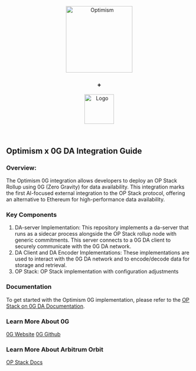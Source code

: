 <br />
<br />
  <p align="center" href="https://optimism.io/">
  <img alt="Optimism" src="https://raw.githubusercontent.com/ethereum-optimism/brand-kit/main/assets/svg/OPTIMISM-R.svg" width=180>
  </p>
  <h3 align="center">+</h3>
  <p align="center">
  <img src="https://framerusercontent.com/images/JJi9BT4FAjp4W63c3jjNz0eezQ.png" alt="Logo" width="80" height="80">
  </p>
<br />


## Optimism x 0G DA Integration Guide

### Overview:

The Optimism 0G integration allows developers to deploy an OP Stack Rollup using 0G (Zero Gravity) for data availability. This integration marks the first AI-focused external integration to the OP Stack protocol, offering an alternative to Ethereum for high-performance data availability.


### Key Components

1. DA-server Implementation: This repository implements a da-server that runs as a sidecar process alongside the OP Stack rollup node with generic commitments. This server connects to a 0G DA client to securely communicate with the 0G DA network.
2. DA Client and DA Encoder Implementations: These implementations are used to interact with the 0G DA network and to encode/decode data for storage and retrieval.
3. OP Stack: OP Stack implementation with configuration adjustments

### Documentation

To get started with the Optimism 0G implementation, please refer to the [OP Stack on 0G DA Documentation](https://docs.0g.org/build-with-0g/rollups-and-appchains/op-stack-on-0g-da).

### Learn More About 0G

[0G Website](https://0g.org/)
[0G Github](https://github.com/0g-project/0g)

### Learn More About Arbitrum Orbit

[OP Stack Docs](https://developer.arbitrum.io/orbit)
